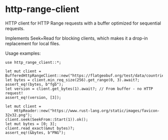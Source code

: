 # http-range-client

HTTP client for HTTP Range requests with a buffer optimized for sequential requests.

Implements Seek+Read for blocking clients, which makes it a drop-in replacement for local files.

Usage examples:

    use http_range_client::*;

    let mut client = BufferedHttpRangeClient::new("https://flatgeobuf.org/test/data/countries.fgb");
    let bytes = client.min_req_size(256).get_range(0, 3).await?;
    assert_eq!(bytes, b"fgb");
    let version = client.get_bytes(1).await?; // From buffer - no HTTP request!
    assert_eq!(version, [3]);

    let mut client =
        HttpReader::new("https://www.rust-lang.org/static/images/favicon-32x32.png");
    client.seek(SeekFrom::Start(1)).ok();
    let mut bytes = [0; 3];
    client.read_exact(&mut bytes)?;
    assert_eq!(&bytes, b"PNG");
